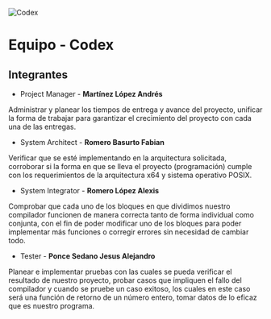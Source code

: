  ![Codex](https://github.com/hiphoox/c201-codex/blob/Test/codex-Documentation/codex.png)
# Equipo - Codex

## Integrantes
-	Project Manager - **Martínez López Andrés**

Administrar y planear los tiempos de entrega y avance del proyecto, unificar la forma de trabajar para garantizar el crecimiento
del proyecto con cada una de las entregas.
-	System Architect - **Romero Basurto Fabian**

Verificar que se esté implementando en la arquitectura solicitada, corroborar si la forma en que se lleva el proyecto (programación)
cumple con los requerimientos de la arquitectura x64 y sistema operativo POSIX.
-	System Integrator - **Romero López Alexis**

Comprobar que cada uno de los bloques en que dividimos nuestro compilador funcionen de manera correcta tanto de forma individual
como conjunta, con el fin de poder modificar uno de los bloques para poder implementar más funciones o corregir errores
sin necesidad de cambiar todo.
-	Tester - **Ponce Sedano Jesus Alejandro**

Planear e implementar pruebas con las cuales se pueda verificar el resultado de nuestro proyecto, probar casos que impliquen
el fallo del compilador y cuando se pruebe un caso exitoso, los cuales en este caso será una función de retorno de un número entero,
tomar datos de lo eficaz que es nuestro programa.
